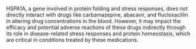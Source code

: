 HSPA1A, a gene involved in protein folding and stress responses, does not directly interact with drugs like carbamazepine, abacavir, and flucloxacillin in altering drug concentrations in the blood. However, it may impact the efficacy and potential adverse reactions of these drugs indirectly through its role in disease-related stress responses and protein homeostasis, which are critical in conditions treated by these medications.